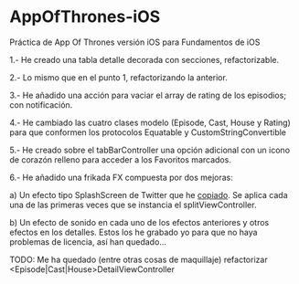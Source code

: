 # AppOfThrones-iOS
Práctica de App Of Thrones versión iOS para Fundamentos de iOS

1.- He creado una tabla detalle decorada con secciones, refactorizable.

2.- Lo mismo que en el punto 1, refactorizando la anterior.

3.- He añadido una acción para vaciar el array de rating de los episodios; con notificación.

4.- He cambiado las cuatro clases modelo (Episode, Cast, House y Rating) para que conformen los protocolos Equatable y CustomStringConvertible

5.- He creado sobre el tabBarController una opción adicional con un icono de corazón relleno para acceder a los Favoritos marcados.

6.- He añadido una frikada FX compuesta por dos mejoras: 

a) Un efecto tipo SplashScreen de Twitter que he [copiado](https://github.com/AtulPrakash007/Twitter-Splash-Animation/tree/master/Twitter%20Splash/Twitter%20Splash/View).
Se aplica cada una de las primeras veces que se instancia el splitViewController.

b) Un efecto de sonido en cada uno de los efectos anteriores y otros efectos en los detalles.
Estos los he grabado yo para que no haya problemas de licencia, así han quedado...

TODO: Me ha quedado (entre otras cosas de maquillaje) refactorizar <Episode|Cast|House>DetailViewController
